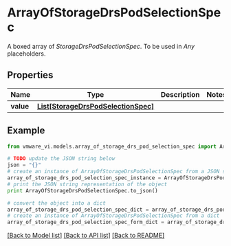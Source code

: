# ArrayOfStorageDrsPodSelectionSpec

A boxed array of *StorageDrsPodSelectionSpec*. To be used in *Any* placeholders. 

## Properties
Name | Type | Description | Notes
------------ | ------------- | ------------- | -------------
**value** | [**List[StorageDrsPodSelectionSpec]**](StorageDrsPodSelectionSpec.md) |  | 

## Example

```python
from vmware_vi.models.array_of_storage_drs_pod_selection_spec import ArrayOfStorageDrsPodSelectionSpec

# TODO update the JSON string below
json = "{}"
# create an instance of ArrayOfStorageDrsPodSelectionSpec from a JSON string
array_of_storage_drs_pod_selection_spec_instance = ArrayOfStorageDrsPodSelectionSpec.from_json(json)
# print the JSON string representation of the object
print ArrayOfStorageDrsPodSelectionSpec.to_json()

# convert the object into a dict
array_of_storage_drs_pod_selection_spec_dict = array_of_storage_drs_pod_selection_spec_instance.to_dict()
# create an instance of ArrayOfStorageDrsPodSelectionSpec from a dict
array_of_storage_drs_pod_selection_spec_form_dict = array_of_storage_drs_pod_selection_spec.from_dict(array_of_storage_drs_pod_selection_spec_dict)
```
[[Back to Model list]](../README.md#documentation-for-models) [[Back to API list]](../README.md#documentation-for-api-endpoints) [[Back to README]](../README.md)


